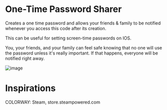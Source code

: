 # One-Time Password Sharer

Creates a one time password and allows your friends & family to be notified whenever you access this code after its creation.

This can be useful for setting screen-time passwords on IOS.

You, your friends, and your family can feel safe knowing that no one will use the password unless it's really important. If that happens, everyone will be notified right away.

![image](https://github.com/user-attachments/assets/d1ccaf34-ef1f-46bf-94f4-f91b6f58412c)


# Inspirations

COLORWAY: Steam, store.steampowered.com 
